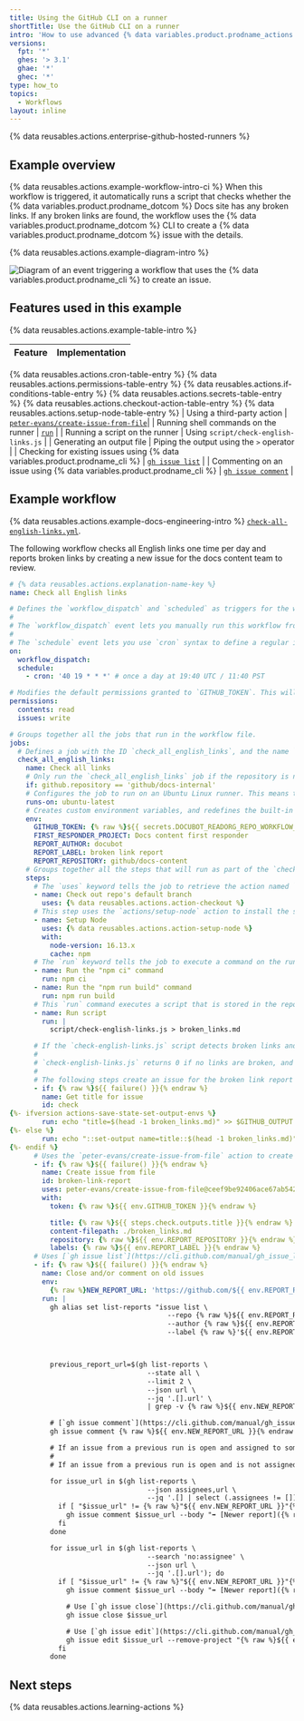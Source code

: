 ```yaml
---
title: Using the GitHub CLI on a runner
shortTitle: Use the GitHub CLI on a runner
intro: 'How to use advanced {% data variables.product.prodname_actions %} features for continuous integration (CI).'
versions:
  fpt: '*'
  ghes: '> 3.1'
  ghae: '*'
  ghec: '*'
type: how_to
topics:
  - Workflows
layout: inline
---
```


{% data reusables.actions.enterprise-github-hosted-runners %}

## Example overview

{% data reusables.actions.example-workflow-intro-ci %} When this workflow is triggered, it automatically runs a script that checks whether the {% data variables.product.prodname_dotcom %} Docs site has any broken links. If any broken links are found, the workflow uses the {% data variables.product.prodname_dotcom %} CLI to create a {% data variables.product.prodname_dotcom %} issue with the details.

{% data reusables.actions.example-diagram-intro %}

![Diagram of an event triggering a workflow that uses the {% data variables.product.prodname_cli %} to create an issue.](/assets/images/help/actions/overview-actions-using-cli-ci-example.png)

## Features used in this example

{% data reusables.actions.example-table-intro %}

| **Feature**  | **Implementation** |
| --- | --- |
{% data reusables.actions.cron-table-entry %}
{% data reusables.actions.permissions-table-entry %}
{% data reusables.actions.if-conditions-table-entry %}
{% data reusables.actions.secrets-table-entry %}
{% data reusables.actions.checkout-action-table-entry %}
{% data reusables.actions.setup-node-table-entry %}
| Using a third-party action | [`peter-evans/create-issue-from-file`](https://github.com/peter-evans/create-issue-from-file)|
| Running shell commands on the runner | [`run`](/actions/using-workflows/workflow-syntax-for-github-actions#jobsjob_idstepsrun) |
| Running a script on the runner | Using `script/check-english-links.js` |
| Generating an output file | Piping the output using the `>` operator |
| Checking for existing issues using {% data variables.product.prodname_cli %} | [`gh issue list`](https://cli.github.com/manual/gh_issue_list) |
| Commenting on an issue using {% data variables.product.prodname_cli %} | [`gh issue comment`](https://cli.github.com/manual/gh_issue_comment) |

## Example workflow

{% data reusables.actions.example-docs-engineering-intro %} [`check-all-english-links.yml`](https://github.com/github/docs/blob/6e01c0653836c10d7e092a17566a2c88b10504ce/.github/workflows/check-all-english-links.yml).

The following workflow checks all English links one time per day and reports broken links by creating a new issue for the docs content team to review.

```yaml annotate copy
# {% data reusables.actions.explanation-name-key %}
name: Check all English links

# Defines the `workflow_dispatch` and `scheduled` as triggers for the workflow.
#
# The `workflow_dispatch` event lets you manually run this workflow from the UI. For more information, see [`workflow_dispatch`](/actions/using-workflows/events-that-trigger-workflows#workflow_dispatch).
#
# The `schedule` event lets you use `cron` syntax to define a regular interval for automatically triggering the workflow. For more information, see [`schedule`](/actions/using-workflows/events-that-trigger-workflows#schedule).
on:
  workflow_dispatch:
  schedule:
    - cron: '40 19 * * *' # once a day at 19:40 UTC / 11:40 PST

# Modifies the default permissions granted to `GITHUB_TOKEN`. This will vary depending on the needs of your workflow. For more information, see "[AUTOTITLE](/actions/using-jobs/assigning-permissions-to-jobs)."
permissions:
  contents: read
  issues: write

# Groups together all the jobs that run in the workflow file.
jobs:
  # Defines a job with the ID `check_all_english_links`, and the name `Check all links`, that is stored within the `jobs` key.
  check_all_english_links:
    name: Check all links
    # Only run the `check_all_english_links` job if the repository is named `docs-internal` and is within the `github` organization. Otherwise, the job is marked as _skipped_.
    if: github.repository == 'github/docs-internal'
    # Configures the job to run on an Ubuntu Linux runner. This means that the job will execute on a fresh virtual machine hosted by {% data variables.product.prodname_dotcom %}. For syntax examples using other runners, see "[AUTOTITLE](/actions/using-workflows/workflow-syntax-for-github-actions#jobsjob_idruns-on)."
    runs-on: ubuntu-latest
    # Creates custom environment variables, and redefines the built-in `GITHUB_TOKEN` variable to use a custom [secret](/actions/security-guides/using-secrets-in-github-actions). These variables will be referenced later in the workflow.
    env:
      GITHUB_TOKEN: {% raw %}${{ secrets.DOCUBOT_READORG_REPO_WORKFLOW_SCOPES }}{% endraw %}
      FIRST_RESPONDER_PROJECT: Docs content first responder
      REPORT_AUTHOR: docubot
      REPORT_LABEL: broken link report
      REPORT_REPOSITORY: github/docs-content
    # Groups together all the steps that will run as part of the `check_all_english_links` job. Each job in the workflow has its own `steps` section.
    steps:
      # The `uses` keyword tells the job to retrieve the action named `actions/checkout`. This is an action that checks out your repository and downloads it to the runner, allowing you to run actions against your code (such as testing tools). You must use the checkout action any time your workflow will run against the repository's code or you are using an action defined in the repository.
      - name: Check out repo's default branch
        uses: {% data reusables.actions.action-checkout %}
      # This step uses the `actions/setup-node` action to install the specified version of the `node` software package on the runner, which gives you access to the `npm` command.
      - name: Setup Node
        uses: {% data reusables.actions.action-setup-node %}
        with:
          node-version: 16.13.x
          cache: npm
      # The `run` keyword tells the job to execute a command on the runner. In this case, the `npm ci` and `npm run build` commands are run as separate steps to install and build the Node.js application in the repository.
      - name: Run the "npm ci" command
        run: npm ci
      - name: Run the "npm run build" command
        run: npm run build
      # This `run` command executes a script that is stored in the repository at `script/check-english-links.js`, and pipes the output to a file called `broken_links.md`.
      - name: Run script
        run: |
          script/check-english-links.js > broken_links.md

      # If the `check-english-links.js` script detects broken links and returns a non-zero (failure) exit status, then use a [workflow command](/actions/using-workflows/workflow-commands-for-github-actions#setting-an-output-parameter) to set an output that has the value of the first line of the `broken_links.md` file (this is used the next step).
      #
      # `check-english-links.js` returns 0 if no links are broken, and 1 if any links are broken. When an Actions step's exit code is 1, the action run's job status is failure and the run ends.
      #
      # The following steps create an issue for the broken link report only if any links are broken, so {% raw %}`if: ${{ failure() }}`{% endraw %} ensures the steps run despite the previous step's failure of the job.
      - if: {% raw %}${{ failure() }}{% endraw %}
        name: Get title for issue
        id: check
{%- ifversion actions-save-state-set-output-envs %}
        run: echo "title=$(head -1 broken_links.md)" >> $GITHUB_OUTPUT
{%- else %}
        run: echo "::set-output name=title::$(head -1 broken_links.md)"
{%- endif %}
      # Uses the `peter-evans/create-issue-from-file` action to create a new {% data variables.product.prodname_dotcom %} issue. This example is pinned to a specific version of the action, using the `ceef9be92406ace67ab5421f66570acf213ec395` SHA.
      - if: {% raw %}${{ failure() }}{% endraw %}
        name: Create issue from file
        id: broken-link-report
        uses: peter-evans/create-issue-from-file@ceef9be92406ace67ab5421f66570acf213ec395
        with:
          token: {% raw %}${{ env.GITHUB_TOKEN }}{% endraw %}

          title: {% raw %}${{ steps.check.outputs.title }}{% endraw %}
          content-filepath: ./broken_links.md
          repository: {% raw %}${{ env.REPORT_REPOSITORY }}{% endraw %}
          labels: {% raw %}${{ env.REPORT_LABEL }}{% endraw %}
      # Uses [`gh issue list`](https://cli.github.com/manual/gh_issue_list) to locate the previously created issue from earlier runs. This is [aliased](https://cli.github.com/manual/gh_alias_set) to `gh list-reports` for simpler processing in later steps.
      - if: {% raw %}${{ failure() }}{% endraw %}
        name: Close and/or comment on old issues
        env:
          {% raw %}NEW_REPORT_URL: 'https://github.com/${{ env.REPORT_REPOSITORY }}/issues/${{ steps.broken-link-report.outputs.issue-number }}'{% endraw %}
        run: |
          gh alias set list-reports "issue list \
                                       --repo {% raw %}${{ env.REPORT_REPOSITORY }} \{% endraw %}
                                       --author {% raw %}${{ env.REPORT_AUTHOR }} \{% endraw %}
                                       --label {% raw %}'${{ env.REPORT_LABEL }}'"{% endraw %}



          previous_report_url=$(gh list-reports \
                                  --state all \
                                  --limit 2 \
                                  --json url \
                                  --jq '.[].url' \
                                  | grep -v {% raw %}${{ env.NEW_REPORT_URL }}{% endraw %} | head -1)

          # [`gh issue comment`](https://cli.github.com/manual/gh_issue_comment) is used to add a comment to the new issue that links to the previous one.
          gh issue comment {% raw %}${{ env.NEW_REPORT_URL }}{% endraw %} --body "⬅️ [Previous report]($previous_report_url)"

          # If an issue from a previous run is open and assigned to someone, then use [`gh issue comment`](https://cli.github.com/manual/gh_issue_comment) to add a comment with a link to the new issue without closing the old report. To get the issue URL, the `jq` expression processes the resulting JSON output.
          #
          # If an issue from a previous run is open and is not assigned to anyone, use [`gh issue comment`](https://cli.github.com/manual/gh_issue_comment) to add a comment with a link to the new issue. Then use [`gh issue close`](https://cli.github.com/manual/gh_issue_close) and [`gh issue edit`](https://cli.github.com/manual/gh_issue_edit) to close the issue and remove it from the project board.

          for issue_url in $(gh list-reports \
                                  --json assignees,url \
                                  --jq '.[] | select (.assignees != []) | .url'); do
            if [ "$issue_url" != {% raw %}"${{ env.NEW_REPORT_URL }}"{% endraw %} ]; then
              gh issue comment $issue_url --body "➡️ [Newer report]({% raw %}${{ env.NEW_REPORT_URL }}{% endraw %})"
            fi
          done

          for issue_url in $(gh list-reports \
                                  --search 'no:assignee' \
                                  --json url \
                                  --jq '.[].url'); do
            if [ "$issue_url" != {% raw %}"${{ env.NEW_REPORT_URL }}"{% endraw %} ]; then
              gh issue comment $issue_url --body "➡️ [Newer report]({% raw %}${{ env.NEW_REPORT_URL }})"{% endraw %}

              # Use [`gh issue close`](https://cli.github.com/manual/gh_issue_close) to close the old issue.
              gh issue close $issue_url

              # Use [`gh issue edit`](https://cli.github.com/manual/gh_issue_edit) to edit the old issue and remove it from a specific {% data variables.product.prodname_dotcom %} project board.
              gh issue edit $issue_url --remove-project "{% raw %}${{ env.FIRST_RESPONDER_PROJECT }}"{% endraw %}
            fi
          done
```

## Next steps

{% data reusables.actions.learning-actions %}
